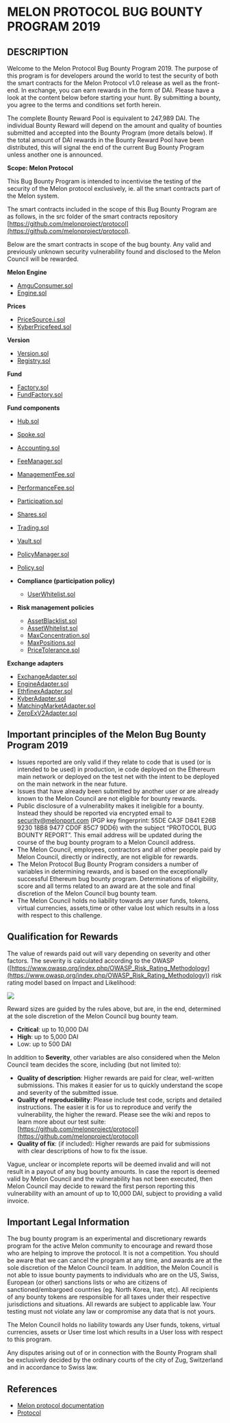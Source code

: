 # MELON PROTOCOL BUG BOUNTY PROGRAM 2019

## **DESCRIPTION**

Welcome to the Melon Protocol Bug Bounty Program 2019. The purpose of this program is for developers around the world to test the security of both the smart contracts for the Melon Protocol v1.0 release as well as the front-end. In exchange, you can earn rewards in the form of DAI. Please have a look at the content below before starting your hunt. By submitting a bounty, you agree to the terms and conditions set forth herein.

The complete Bounty Reward Pool is equivalent to 247,989 DAI. The individual Bounty Reward will depend on the amount and quality of bounties submitted and accepted into the Bounty Program (more details below). If the total amount of DAI rewards in the Bounty Reward Pool have been distributed, this will signal the end of the current Bug Bounty Program unless another one is announced.

**Scope: Melon Protocol**

This Bug Bounty Program is intended to incentivise the testing of the security of the Melon protocol exclusively, ie. all the smart contracts part of the Melon system.

The smart contracts included in the scope of this Bug Bounty Program are as follows, in the src folder of the smart contracts repository [https://github.com/melonproject/protocol](https://github.com/melonproject/protocol).

Below are the smart contracts in scope of the bug bounty. Any valid and previously unknown security vulnerability found and disclosed to the Melon Council will be rewarded.

**Melon Engine** 

- [AmguConsumer.sol](https://github.com/melonproject/protocol/blob/develop/src/contracts/engine/AmguConsumer.sol)
- [Engine.sol](https://github.com/melonproject/protocol/blob/develop/src/contracts/engine/Engine.sol)

**Prices**

- [PriceSource.i.sol](https://github.com/melonproject/protocol/blob/develop/src/contracts/prices/PriceSource.i.sol)
- [KyberPricefeed.sol](https://github.com/melonproject/protocol/blob/develop/src/contracts/prices/KyberPriceFeed.sol)

**Version**

- [Version.sol](https://github.com/melonproject/protocol/blob/develop/src/contracts/version/Version.sol)
- [Registry.sol](https://github.com/melonproject/protocol/blob/develop/src/contracts/version/Registry.sol)

**Fund**

- [Factory.sol](https://github.com/melonproject/protocol/blob/develop/src/contracts/factory/Factory.sol)
- [FundFactory.sol](https://github.com/melonproject/protocol/blob/develop/src/contracts/factory/FundFactory.sol)

**Fund components**

- [Hub.sol](https://github.com/melonproject/protocol/blob/develop/src/contracts/fund/hub/Hub.sol)
- [Spoke.sol](https://github.com/melonproject/protocol/blob/develop/src/contracts/fund/hub/Spoke.sol)
- [Accounting.sol](https://github.com/melonproject/protocol/blob/develop/src/contracts/fund/accounting/Accounting.sol)
- [FeeManager.sol](https://github.com/melonproject/protocol/blob/develop/src/contracts/fund/fees/FeeManager.sol)
- [ManagementFee.sol](https://github.com/melonproject/protocol/blob/develop/src/contracts/fund/fees/ManagementFee.sol)
- [PerformanceFee.sol](https://github.com/melonproject/protocol/blob/develop/src/contracts/fund/fees/PerformanceFee.sol)
- [Participation.sol](https://github.com/melonproject/protocol/blob/develop/src/contracts/fund/participation/Participation.sol)
- [Shares.sol](https://github.com/melonproject/protocol/blob/develop/src/contracts/fund/shares/Shares.sol)
- [Trading.sol](https://github.com/melonproject/protocol/blob/develop/src/contracts/fund/trading/Trading.sol)
- [Vault.sol](https://github.com/melonproject/protocol/blob/develop/src/contracts/fund/vault/Vault.sol)
- [PolicyManager.sol](https://github.com/melonproject/protocol/blob/develop/src/contracts/fund/policies/PolicyManager.sol)
- [Policy.sol](https://github.com/melonproject/protocol/blob/develop/src/contracts/fund/policies/Policy.sol)
- **Compliance (participation policy)**
    - [UserWhitelist.sol](https://github.com/melonproject/protocol/blob/develop/src/contracts/fund/policies/compliance/UserWhitelist.sol)

- **Risk management policies**
    - [AssetBlacklist.sol](https://github.com/melonproject/protocol/blob/develop/src/contracts/fund/policies/risk-management/AssetBlacklist.sol)
    - [AssetWhitelist.sol](https://github.com/melonproject/protocol/blob/develop/src/contracts/fund/policies/risk-management/AssetWhitelist.sol)
    - [MaxConcentration.sol](https://github.com/melonproject/protocol/blob/develop/src/contracts/fund/policies/risk-management/MaxConcentration.sol)
    - [MaxPositions.sol](https://github.com/melonproject/protocol/blob/develop/src/contracts/fund/policies/risk-management/MaxPositions.sol)
    - [PriceTolerance.sol](https://github.com/melonproject/protocol/blob/develop/src/contracts/fund/policies/risk-management/PriceTolerance.sol)

**Exchange adapters**

- [ExchangeAdapter.sol](https://github.com/melonproject/protocol/blob/develop/src/contracts/exchanges/ExchangeAdapter.sol)
- [EngineAdapter.sol](https://github.com/melonproject/protocol/blob/develop/src/contracts/exchanges/EngineAdapter.sol)
- [EthfinexAdapter.sol](https://github.com/melonproject/protocol/blob/develop/src/contracts/exchanges/EthfinexAdapter.sol)
- [KyberAdapter.sol](https://github.com/melonproject/protocol/blob/develop/src/contracts/exchanges/KyberAdapter.sol)
- [MatchingMarketAdapter.sol](https://github.com/melonproject/protocol/blob/develop/src/contracts/exchanges/MatchingMarketAdapter.sol)
- [ZeroExV2Adapter.sol](https://github.com/melonproject/protocol/blob/develop/src/contracts/exchanges/ZeroExV2Adapter.sol)

## **Important principles of the Melon Bug Bounty Program 2019**

- Issues reported are only valid if they relate to code that is used (or is intended to be used) in production, ie code deployed on the Ethereum main network or deployed on the test net with the intent to be deployed on the main network in the near future.
- Issues that have already been submitted by another user or are already known to the Melon Council are not eligible for bounty rewards.
- Public disclosure of a vulnerability makes it ineligible for a bounty. Instead they should be reported via encrypted email to [security@melonport.com](mailto:security@melonport.com) (PGP key fingerprint: 55DE CA3F D841 E26B 9230 18B8 9477 CD0F 85C7 9DD6) with the subject “PROTOCOL BUG BOUNTY REPORT”.  This email address will be updated during the course of the bug bounty program to a Melon Council address.
- The Melon Council, employees, contractors and all other people paid by Melon Council, directly or indirectly, are not eligible for rewards.
- The Melon Protocol Bug Bounty Program considers a number of variables in determining rewards, and is based on the exceptionally successful Ethereum bug bounty program. Determinations of eligibility, score and all terms related to an award are at the sole and final discretion of the Melon Council bug bounty team.
- The Melon Council holds no liability towards any user funds, tokens, virtual currencies, assets,time or other value lost which results in a loss with respect to this challenge.

## **Qualification for Rewards**

The value of rewards paid out will vary depending on severity and other factors. The severity is calculated according to the OWASP ([https://www.owasp.org/index.php/OWASP_Risk_Rating_Methodology](https://www.owasp.org/index.php/OWASP_Risk_Rating_Methodology)) risk rating model based on Impact and Likelihood:

![](https://d33wubrfki0l68.cloudfront.net/6b30b8f18010c7e4accd1a5a583ae2f0aa3f6e70/fa4bd/assets/images/rating.png)

Reward sizes are guided by the rules above, but are, in the end, determined at the sole discretion of the Melon Council bug bounty team.

- **Critical**: up to 10,000 DAI
- **High**: up to 5,000 DAI
- Low: up to 500 DAI

In addition to **Severity**, other variables are also considered when the Melon Council team decides the score, including (but not limited to):

- **Quality of description**: Higher rewards are paid for clear, well-written submissions. This makes it easier for us to quickly understand the scope and severity of the submitted issue.
- **Quality of reproducibility**: Please include test code, scripts and detailed instructions. The easier it is for us to reproduce and verify the vulnerability, the higher the reward. Please see the wiki and repos to learn more about our test suite:[https://github.com/melonproject/protocol](https://github.com/melonproject/protocol)
- **Quality of fix**: (if included): Higher rewards are paid for submissions with clear descriptions of how to fix the issue.

Vague, unclear or incomplete reports will be deemed invalid and will not result in a payout of any bug bounty amounts. In case the report is deemed valid by Melon Council and the vulnerability has not been executed, then Melon Council may decide to reward the first person reporting this vulnerability with an amount of up to 10,000 DAI, subject to providing a valid invoice.

## **Important Legal Information**

The bug bounty program is an experimental and discretionary rewards program for the active Melon community to encourage and reward those who are helping to improve the protocol. It is not a competition. You should be aware that we can cancel the program at any time, and awards are at the sole discretion of the Melon Council team. In addition, the Melon Council is not able to issue bounty payments to individuals who are on the US, Swiss, European (or other) sanctions lists or who are citizens of sanctioned/embargoed countries (eg. North Korea, Iran, etc). All recipients of any bounty tokens are responsible for all taxes under their respective jurisdictions and situations. All rewards are subject to applicable law. Your testing must not violate any law or compromise any data that is not yours. 

The Melon Council holds no liability towards any User funds, tokens, virtual currencies, assets or User time lost which results in a User loss with respect to this program. 

Any disputes arising out of or in connection with the Bounty Program shall be exclusively decided by the ordinary courts of the city of Zug, Switzerland and in accordance to Swiss law.

## **References**

- [Melon protocol documentation](http://www.docs.melonport.com/)
- [Protocol](https://github.com/melonproject/protocol)
